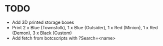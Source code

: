 # TODO
- Add 3D printed storage boxes
- Print 2 x Blue (Townsfolk), 1 x Blue (Outsider), 1 x Red (Minion), 1 x Red (Demon), 3 x Black (Custom)
- Add fetch from botcscripts with ?Search=\<name>